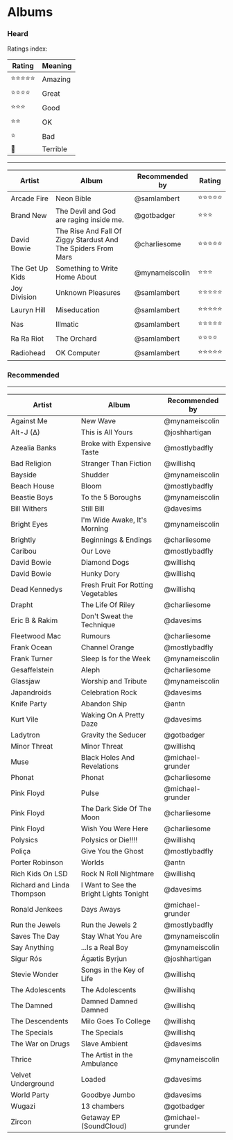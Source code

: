# Albums

### Heard

Ratings index:

| Rating | Meaning |
|---|---|
| :star::star::star::star::star: | Amazing |
| :star::star::star::star: | Great |
| :star::star::star: | Good |
| :star::star: | OK |
| :star: | Bad |
| :hankey: | Terrible|


----------
| Artist  | Album  | Recommended by | Rating   |
|---|---|---|---|
|  Arcade Fire | Neon Bible  |  @samlambert | :star::star::star::star::star:|
|  Brand New  |  The Devil and God are raging inside me. |  @gotbadger | :star::star::star: |
|  David Bowie | The Rise And Fall Of Ziggy Stardust And The Spiders From Mars | @charliesome | :star::star::star::star::star:|
| The Get Up Kids | Something to Write Home About | @mynameiscolin | :star::star::star: |
|  Joy Division | Unknown Pleasures  |  @samlambert | :star::star::star::star::star:|
|  Lauryn Hill | Miseducation  |  @samlambert | :star::star::star::star::star:|
|  Nas | Illmatic  |  @samlambert | :star::star::star::star::star:|
|  Ra Ra Riot | The Orchard  |  @samlambert | :star::star::star::star:|
|  Radiohead | OK Computer  |  @samlambert | :star::star::star::star::star:|

### Recommended
----------
| Artist  | Album  | Recommended by |
|---|---|---|
| Against Me | New Wave | @mynameiscolin |
| Alt-J (∆) | This is All Yours | @joshhartigan |
| Azealia Banks | Broke with Expensive Taste | @mostlybadfly |
| Bad Religion | Stranger Than Fiction | @willishq |
| Bayside | Shudder | @mynameiscolin |
| Beach House | Bloom | @mostlybadfly |
| Beastie Boys | To the 5 Boroughs | @mynameiscolin |
| Bill Withers | Still Bill | @davesims |
| Bright Eyes | I'm Wide Awake, It's Morning | @mynameiscolin |
| Brightly | Beginnings & Endings | @charliesome |
| Caribou | Our Love| @mostlybadfly |
| David Bowie | Diamond Dogs | @willishq |
| David Bowie | Hunky Dory | @willishq |
| Dead Kennedys | Fresh Fruit For Rotting Vegetables | @willishq |
| Drapht | The Life Of Riley | @charliesome |
| Eric B & Rakim | Don't Sweat the Technique | @davesims |
| Fleetwood Mac | Rumours | @charliesome |
| Frank Ocean | Channel Orange | @mostlybadfly |
| Frank Turner | Sleep Is for the Week | @mynameiscolin |
| Gesaffelstein | Aleph | @charliesome |
| Glassjaw | Worship and Tribute | @mynameiscolin |
| Japandroids | Celebration Rock | @davesims |
| Knife Party | Abandon Ship | @antn |
| Kurt Vile | Waking On A Pretty Daze | @davesims |
| Ladytron | Gravity the Seducer | @gotbadger |
| Minor Threat | Minor Threat | @willishq |
| Muse | Black Holes And Revelations | @michael-grunder |
| Phonat | Phonat | @charliesome |
| Pink Floyd | Pulse | @michael-grunder |
| Pink Floyd | The Dark Side Of The Moon | @charliesome |
| Pink Floyd | Wish You Were Here | @charliesome |
| Polysics | Polysics or Die!!!! | @willishq |
| Poliça | Give You the Ghost | @mostlybadfly |
| Porter Robinson | Worlds | @antn |
| Rich Kids On LSD | Rock N Roll Nightmare | @willishq |
| Richard and Linda Thompson | I Want to See the Bright Lights Tonight | @davesims |
| Ronald Jenkees | Days Aways | @michael-grunder |
| Run the Jewels | Run the Jewels 2 | @mostlybadfly |
| Saves The Day | Stay What You Are | @mynameiscolin |
| Say Anything | ...Is a Real Boy | @mynameiscolin |
| Sigur Rós | Ágætis Byrjun | @joshhartigan |
| Stevie Wonder | Songs in the Key of Life | @willishq |
| The Adolescents | The Adolescents | @willishq |
| The Damned | Damned Damned Damned | @willishq |
| The Descendents | Milo Goes To College | @willishq |
| The Specials | The Specials | @willishq |
| The War on Drugs | Slave Ambient | @davesims |
| Thrice | The Artist in the Ambulance | @mynameiscolin |
| Velvet Underground | Loaded | @davesims |
| World Party | Goodbye Jumbo | @davesims |
| Wugazi | 13 chambers | @gotbadger |
| Zircon | Getaway EP (SoundCloud) | @michael-grunder |
